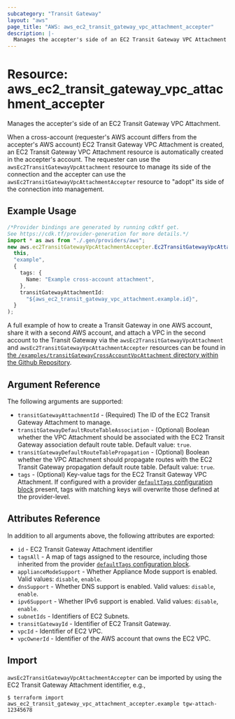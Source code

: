 ```yaml
---
subcategory: "Transit Gateway"
layout: "aws"
page_title: "AWS: aws_ec2_transit_gateway_vpc_attachment_accepter"
description: |-
  Manages the accepter's side of an EC2 Transit Gateway VPC Attachment
---
```


# Resource: aws\_ec2\_transit\_gateway\_vpc\_attachment\_accepter

Manages the accepter's side of an EC2 Transit Gateway VPC Attachment.

When a cross-account (requester's AWS account differs from the accepter's AWS account) EC2 Transit Gateway VPC Attachment
is created, an EC2 Transit Gateway VPC Attachment resource is automatically created in the accepter's account.
The requester can use the `awsEc2TransitGatewayVpcAttachment` resource to manage its side of the connection
and the accepter can use the `awsEc2TransitGatewayVpcAttachmentAccepter` resource to "adopt" its side of the
connection into management.

## Example Usage

```typescript
/*Provider bindings are generated by running cdktf get.
See https://cdk.tf/provider-generation for more details.*/
import * as aws from "./.gen/providers/aws";
new aws.ec2TransitGatewayVpcAttachmentAccepter.Ec2TransitGatewayVpcAttachmentAccepter(
  this,
  "example",
  {
    tags: {
      Name: "Example cross-account attachment",
    },
    transitGatewayAttachmentId:
      "${aws_ec2_transit_gateway_vpc_attachment.example.id}",
  }
);

```

A full example of how to create a Transit Gateway in one AWS account, share it with a second AWS account, and attach a VPC in the second account to the Transit Gateway via the `awsEc2TransitGatewayVpcAttachment` and `awsEc2TransitGatewayVpcAttachmentAccepter` resources can be found in [the `/examples/transitGatewayCrossAccountVpcAttachment` directory within the Github Repository](https://github.com/hashicorp/terraform-provider-aws/tree/main/examples/transit-gateway-cross-account-vpc-attachment).

## Argument Reference

The following arguments are supported:

* `transitGatewayAttachmentId` - (Required) The ID of the EC2 Transit Gateway Attachment to manage.
* `transitGatewayDefaultRouteTableAssociation` - (Optional) Boolean whether the VPC Attachment should be associated with the EC2 Transit Gateway association default route table. Default value: `true`.
* `transitGatewayDefaultRouteTablePropagation` - (Optional) Boolean whether the VPC Attachment should propagate routes with the EC2 Transit Gateway propagation default route table. Default value: `true`.
* `tags` - (Optional) Key-value tags for the EC2 Transit Gateway VPC Attachment. If configured with a provider [`defaultTags` configuration block](https://registry.terraform.io/providers/hashicorp/aws/latest/docs#default_tags-configuration-block) present, tags with matching keys will overwrite those defined at the provider-level.

## Attributes Reference

In addition to all arguments above, the following attributes are exported:

* `id` - EC2 Transit Gateway Attachment identifier
* `tagsAll` - A map of tags assigned to the resource, including those inherited from the provider [`defaultTags` configuration block](https://registry.terraform.io/providers/hashicorp/aws/latest/docs#default_tags-configuration-block).
* `applianceModeSupport` - Whether Appliance Mode support is enabled. Valid values: `disable`, `enable`.
* `dnsSupport` - Whether DNS support is enabled. Valid values: `disable`, `enable`.
* `ipv6Support` - Whether IPv6 support is enabled. Valid values: `disable`, `enable`.
* `subnetIds` - Identifiers of EC2 Subnets.
* `transitGatewayId` - Identifier of EC2 Transit Gateway.
* `vpcId` - Identifier of EC2 VPC.
* `vpcOwnerId` - Identifier of the AWS account that owns the EC2 VPC.

## Import

`awsEc2TransitGatewayVpcAttachmentAccepter` can be imported by using the EC2 Transit Gateway Attachment identifier, e.g.,

```console
$ terraform import aws_ec2_transit_gateway_vpc_attachment_accepter.example tgw-attach-12345678
```
